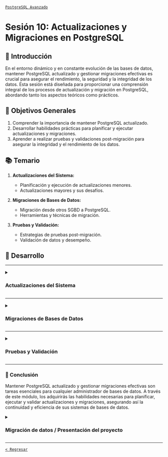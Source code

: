 [`PostgreSQL Avanzado`](../README.md)

# Sesión 10: Actualizaciones y Migraciones en PostgreSQL

## 🌿 Introducción

En el entorno dinámico y en constante evolución de las bases de datos, mantener PostgreSQL actualizado y gestionar migraciones efectivas es crucial para asegurar el rendimiento, la seguridad y la integridad de los datos. Esta sesión está diseñada para proporcionar una comprensión integral de los procesos de actualización y migración en PostgreSQL, abordando tanto los aspectos teóricos como prácticos.

## 🎯 Objetivos Generales

1. Comprender la importancia de mantener PostgreSQL actualizado.
2. Desarrollar habilidades prácticas para planificar y ejecutar actualizaciones y migraciones.
3. Aprender a realizar pruebas y validaciones post-migración para asegurar la integridad y el rendimiento de los datos.

## 📚 Temario

1. **Actualizaciones del Sistema:**
   - Planificación y ejecución de actualizaciones menores.
   - Actualizaciones mayores y sus desafíos.

2. **Migraciones de Bases de Datos:**
   - Migración desde otros SGBD a PostgreSQL.
   - Herramientas y técnicas de migración.

3. **Pruebas y Validación:**
   - Estrategias de pruebas post-migración.
   - Validación de datos y desempeño.

## 🚀 Desarrollo

---

<details><summary><h3>Actualizaciones del Sistema</h3></summary>
<br/>

#### Planificación y ejecución de actualizaciones menores
Las actualizaciones menores en PostgreSQL se enfocan en correcciones de errores y mejoras de seguridad sin modificar la estructura de datos ni la API. Estas actualizaciones son cruciales para mantener el sistema seguro y estable.

- **Pasos para la actualización menor:**
  1. Realizar una copia de seguridad completa.
  2. Leer las notas de la versión.
  3. Probar en un entorno de desarrollo.
  4. Planificar el tiempo de inactividad.
  5. Ejecutar la actualización.

- **Ejemplo:**
  ```sh
  sudo apt-get update
  sudo apt-get install postgresql-13
  psql -c "SELECT version();"
  ```

#### Actualizaciones mayores y sus desafíos
Las actualizaciones mayores incluyen cambios significativos en la estructura de datos, funcionalidades y API. Requieren una planificación más detallada y pueden implicar tiempo de inactividad significativo.

- **Pasos para la actualización mayor:**
  1. Evaluación y planificación.
  2. Pruebas extensivas.
  3. Documentación y comunicación.
  4. Ejecución de la actualización.

- **Ejemplo:**
  ```sh
  sudo apt-get install postgresql-14
  pg_dumpall -U postgres > backup.sql
  pg_ctlcluster 13 main stop
  pg_ctlcluster 14 main start
  psql -U postgres -f backup.sql
  ```

<br/>
</details>

---

<details><summary><h3>Migraciones de Bases de Datos</h3></summary>
<br/>

####Migración desde otros SGBD a PostgreSQL
La migración de bases de datos desde otros sistemas de gestión de bases de datos (SGBD) a PostgreSQL puede ser un proceso complejo que requiere planificación y ejecución cuidadosa.

- **Pasos para la migración:**
  1. Evaluar la compatibilidad.
  2. Seleccionar herramientas de migración.
  3. Planificación y ejecución.

- **Ejemplo:**
  ```sh
  pgloader mysql://root:password@localhost/source_db postgresql://postgres:password@localhost/target_db
  ```

#### Herramientas y técnicas de migración
Existen diversas herramientas y técnicas para facilitar la migración de bases de datos a PostgreSQL.

- **Herramientas comunes:**
  1. pg_dump/pg_restore.
  2. Foreign Data Wrapper (FDW).
  3. pgAdmin y otros GUI.

- **Ejemplo:**
  ```sh
  pg_dump -U postgres source_db > source_db.sql
  createdb -U postgres target_db
  psql -U postgres target_db < source_db.sql
  ```

<br/>
</details>

---

<details><summary><h3>Pruebas y Validación</h3></summary>
<br/>

##### Estrategias de pruebas post-migración
Las pruebas post-migración son esenciales para asegurar que los datos se han migrado correctamente y que el rendimiento de la base de datos es óptimo.

- **Pasos para las pruebas:**
  1. Validación de datos.
  2. Pruebas de rendimiento.
  3. Pruebas funcionales.

- **Ejemplo:**
  ```sh
  pg_dump -U postgres --column-inserts --data-only source_db > source_data.sql
  pg_restore -U postgres --data-only -d target_db source_data.sql
  md5sum source_data.sql
  md5sum target_data.sql
  ```

#### Validación de datos y desempeño
La validación asegura que los datos y el rendimiento cumplen con los requisitos esperados después de la migración.

- **Técnicas de validación:**
  1. Checksums y herramientas de comparación.
  2. Monitoreo continuo.

- **Ejemplo:**
  ```sh
  pgbench -i -s 10 target_db
  pgbench -c 10 -j 2 -T 60 target_db
  ```

<br/>
</details>

---

### 💯 Conclusión

Mantener PostgreSQL actualizado y gestionar migraciones efectivas son tareas esenciales para cualquier administrador de bases de datos. A través de este módulo, los adquirirás las habilidades necesarias para planificar, ejecutar y validar actualizaciones y migraciones, asegurando así la continuidad y eficiencia de sus sistemas de bases de datos.

<details><summary><h3>Migración de datos / Presentación del proyecto</h3></summary>
<br/>

Con el fin de que puedas poner todo tu conocimiento en práctica a lo largo de este módulo se realizarán distintas actividades que te permitirán ir construyendo un proyecto de manera progresiva y de manera guiada por los expertos. Este proyecto será el entregable final de todo del módulo y se dividirá en las siguientes etapas:

- [x] Creación de un repositorio   
- [x] Obtención de datos   
- [x] Configuración del entorno SQL   
- [x] Diseño de la base de datos
- [x] Gestión de usuarios
- [x] Creando una copia de seguridad
- [x] Optimizando consultas
- [x] Preparando un proceso de réplica y alta disponibilidad
- [x] Preparando el monitoreo
- [ ] Migración de datos
- [ ] Presentación del proyecto

---
 
#### :dart: Avance del Proyecto 9/10: Migración de datos

##### Actividad

⏰ Tiempo estimado: *60 minutos*

- Investiga y describe las técnicas y herramientas disponibles para la migración de datos hacia PostgreSQL desde otros sistemas de gestión de bases de datos.
- Elabora un reporte detallando los pasos y consideraciones importantes para realizar una migración exitosa.
- Propón un plan de migración para tu proyecto.


**Ejemplo**:

- Redacta un documento en la carpeta docs que explique las técnicas de migración y proponga un plan de migración.

---

#### :dart: Avance del Proyecto 10/10: Presentación del proyecto

##### Actividad

⏰ Tiempo estimado: *60 minutos*

- Prepara una presentación de 5 minutos que resuma el proyecto completo.
- Incluye los objetivos, metodología, resultados y conclusiones.
- Asegúrate de que la presentación sea clara y concisa, y que destaque los aspectos más importantes del proyecto.
- Entrega el enlace al repositorio de GitHub con todos los puntos de la lista de cotejo completados.


**Ejemplo**:

- Usa herramientas como PowerPoint o Google Slides para crear la presentación.
- Guarda el archivo de la presentación en formato PDF en la carpeta docs.
- Comparte el enlace del repositorio y la presentación con el experto.

</details>

---

[`< Regresar`](../README.md)

